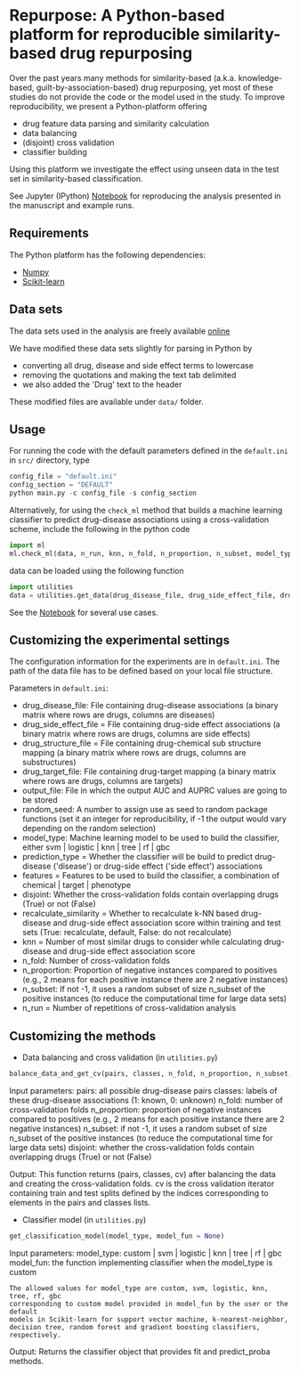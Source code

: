 
# Repurpose: A Python-based platform for reproducible similarity-based drug repurposing 

Over the past years many methods for similarity-based (a.k.a. knowledge-based, 
guilt-by-association-based) drug repurposing, yet most of these studies do not 
provide the code or the model used in the study. To improve reproducibility, 
we present a Python-platform offering
- drug feature data parsing and similarity calculation 
- data balancing
- (disjoint) cross validation 
- classifier building

Using this platform we investigate the effect using unseen data in the test
set in similarity-based classification.

See Jupyter (IPython) [Notebook](repurpose.ipynb) for reproducing the analysis 
presented in the manuscript and example runs.

## Requirements
The Python platform has the following dependencies:

- [Numpy](http://www.numpy.org)
- [Scikit-learn](http://scikit-learn.org)

## Data sets
The data sets used in the analysis are freely available 
[online](http://astro.temple.edu/~tua87106/drugreposition.html)

We have modified these data sets slightly for parsing in Python by
- converting all drug, disease and side effect terms to lowercase
- removing the quotations and making the text tab delimited
- we also added the 'Drug' text to the header 

These modified files are available under `data/` folder.

## Usage

For running the code with the default parameters defined in the `default.ini` in `src/` directory, type

```python
config_file = "default.ini"
config_section = "DEFAULT"
python main.py -c config_file -s config_section 
```

Alternatively, for using the `check_ml` method that builds a machine learning classifier to predict
drug-disease associations using a cross-validation scheme, include the following in the python code

```python
import ml
ml.check_ml(data, n_run, knn, n_fold, n_proportion, n_subset, model_type, prediction_type, features, recalculate_similarity, disjoint_cv, output_file, model_fun = None)
```

data can be loaded using the following function

```python
import utilities
data = utilities.get_data(drug_disease_file, drug_side_effect_file, drug_structure_file, drug_target_file)
```

See the [Notebook](repurpose.ipynb) for several use cases.

## Customizing the experimental settings
The configuration information for the experiments are in `default.ini`. The 
path of the data file has to be defined based on your local file structure.

Parameters in `default.ini`:

- drug_disease_file: File containing drug-disease associations (a binary matrix where rows are drugs, columns are diseases) 
- drug_side_effect_file = File containing drug-side effect associations (a binary matrix where rows are drugs, columns are side effects) 
- drug_structure_file = File containing drug-chemical sub structure mapping (a binary matrix where rows are drugs, columns are substructures) 
- drug_target_file: File containing drug-target mapping (a binary matrix where rows are drugs, columns are targets)
- output_file: File in which the output AUC and AUPRC values are going to be stored
- random_seed: A number to assign use as seed to random package functions (set it an integer for reproducibility, if -1 the output would vary depending on the random selection) 
- model_type: Machine learning model to be  used to build the classifier, either svm | logistic | knn | tree | rf | gbc
- prediction_type = Whether the classifier will be build to predict drug-disease ('disease') or drug-side effect ('side effect') associations
- features = Features to be used to build the classifier, a combination of chemical | target | phenotype 
- disjoint: Whether the cross-validation folds contain overlapping drugs (True) or not (False)
- recalculate_similarity = Whether to recalculate k-NN based drug-disease and drug-side effect association score within training and test sets (True: recalculate, default, False: do not recalculate)
- knn = Number of most similar drugs to consider while calculating drug-disease and drug-side effect association score
- n_fold: Number of cross-validation folds
- n_proportion: Proportion of negative instances compared to positives (e.g., 2 means for each positive instance there are 2 negative instances)
- n_subset: If not -1, it uses a random subset of size n_subset of the positive instances (to reduce the computational time for large data sets)
- n_run = Number of repetitions of cross-validation analysis

## Customizing the methods
- Data balancing and cross validation (in `utilities.py`)

```python
balance_data_and_get_cv(pairs, classes, n_fold, n_proportion, n_subset, disjoint=False)
```

Input parameters:
    pairs: all possible drug-disease pairs
    classes: labels of these drug-disease associations (1: known, 0: unknown)
    n_fold: number of cross-validation folds
    n_proportion: proportion of negative instances compared to positives (e.g.,
    2 means for each positive instance there are 2 negative instances)
    n_subset: if not -1, it uses a random subset of size n_subset of the positive instances
    (to reduce the computational time for large data sets)
    disjoint: whether the cross-validation folds contain overlapping drugs (True) 
    or not (False)

Output:
    This function returns (pairs, classes, cv) after balancing the data and
    creating the cross-validation folds. cv is the cross validation iterator containing 
    train and test splits defined by the indices corresponding to elements in the 
    pairs and classes lists.

- Classifier model (in `utilities.py`)

```python
get_classification_model(model_type, model_fun = None)
```

Input parameters:
    model_type: custom | svm | logistic | knn | tree | rf | gbc
    model_fun: the function implementing classifier when the model_type is custom

    The allowed values for model_type are custom, svm, logistic, knn, tree, rf, gbc
    corresponding to custom model provided in model_fun by the user or the default 
    models in Scikit-learn for support vector machine, k-nearest-neighbor, 
    decision tree, random forest and gradient boosting classifiers, respectively. 

Output:
    Returns the classifier object that provides fit and predict_proba methods.


